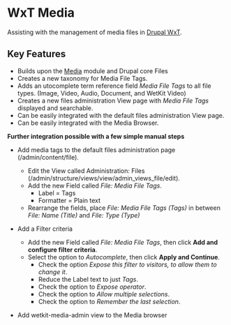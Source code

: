 WxT Media
=========

Assisting with the management of media files in [Drupal WxT][drupalwxt].

Key Features
------------

* Builds upon the [Media][media] module and Drupal core Files
* Creates a new taxonomy for Media File Tags.
* Adds an utocomplete term reference field <i>Media File Tags</i> to all file types. (Image, Video, Audio, Document, and WetKit Video)
* Creates a new files administration View page with <i>Media File Tags</i> displayed and searchable.
* Can be easily integrated with the default files administration View page.
* Can be easily integrated with the Media Browser.


<b>Further integration possible with a few simple manual steps</b>


* Add media tags to the default files administration page (/admin/content/file).
  * Edit the View called Administration: Files (/admin/structure/views/view/admin_views_file/edit).
  * Add the new Field called <i>File: Media File Tags</i>.
    * Label = Tags
    * Formatter = Plain text
  * Rearrange the fields, place <i>File: Media File Tags (Tags)</i> in between <i>File: Name (Title)</i> and <i>File: Type (Type)</i>

* Add a Filter criteria
  * Add the new Field called <i>File: Media File Tags</i>, then click <b>Add and configure filter criteria</b>.
  * Select the option to <i>Autocomplete</i>, then click <b>Apply and Continue</b>.
    * Check the option <i>Expose this filter to visitors, to allow them to change it</i>.
    * Reduce the Label text to just <i>Tags</i>.
    * Check the option to <i>Expose operator</i>.
    * Check the option to <i>Allow multiple selections</i>.
    * Check the option to <i>Remember the last selection</i>.


* Add wetkit-media-admin view to the Media browser


<!-- Links Referenced -->

[drupalwxt]:               http://www.drupal.org/project/wetkit
[media]:               http://www.drupal.org/project/media
